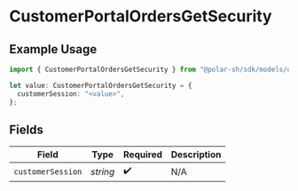 # CustomerPortalOrdersGetSecurity

## Example Usage

```typescript
import { CustomerPortalOrdersGetSecurity } from "@polar-sh/sdk/models/operations/customerportalordersget.js";

let value: CustomerPortalOrdersGetSecurity = {
  customerSession: "<value>",
};
```

## Fields

| Field              | Type               | Required           | Description        |
| ------------------ | ------------------ | ------------------ | ------------------ |
| `customerSession`  | *string*           | :heavy_check_mark: | N/A                |